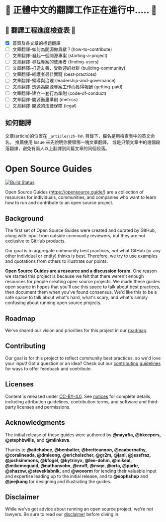 # :wrench: 正體中文的翻譯工作正在進行中..... :wrench:

## :memo: 翻譯工程進度檢查表 :memo:
- [X] 首頁及各文章的標題翻譯
- [ ] 文章翻譯-如何為開源做貢獻？(how-to-contribute)
- [ ] 文章翻譯-發起一個開源專案 (starting-a-project)
- [ ] 文章翻譯-尋找專案的使用者 (finding-users)
- [ ] 文章翻譯-打造友善、受歡迎的社群 (building-community)
- [ ] 文章翻譯-維護者最佳實踐 (best-practices)
- [ ] 文章翻譯-領導與治理 (leadership-and-governance)
- [ ] 文章翻譯-透過為開源專案工作而獲得報酬 (getting-paid)
- [ ] 文章翻譯-建立一套行為準則 (code-of-conduct)
- [ ] 文章翻譯-開源衡量準則 (metrics)
- [ ] 文章翻譯-開源的法律保障 (legal)

## 如何翻譯
文章(article)的位置在 `_articles\zh-TW\` 目錄下，檔名是用檢查表中的英文命名。
推薦使用 Issue 來先說明你要領哪一塊文章翻譯，
或是只領文章中的幾個段落翻譯，避免有兩人以上翻譯到同篇文章的同個段落。


# Open Source Guides

[![Build Status](https://travis-ci.org/github/opensource.guide.svg?branch=gh-pages)](https://travis-ci.org/github/opensource.guide)

Open Source Guides (https://opensource.guide/) are a collection of resources for individuals, communities, and companies who want to learn how to run and contribute to an open source project.

## Background
The first set of Open Source Guides were created and curated by GitHub, along with input from outside community reviewers, but they are not exclusive to GitHub products.

Our goal is to aggregate community best practices, *not* what GitHub (or any other individual or entity) thinks is best. Therefore, we try to use examples and quotations from others to illustrate our points.

**Open Source Guides are a resource and a discussion forum.** One reason we started this project is because we felt that there weren't enough resources for people creating open source projects. We made these guides open source in hopes that you'll use this space to talk about best practices, then document them when you've found consensus. We'd like this to be a safe space to talk about what's hard, what's scary, and what's simply confusing about running open source projects.

## Roadmap

We've shared our vision and priorities for this project in our [roadmap](docs/roadmap.md).

## Contributing

Our goal is for this project to reflect community best practices, so we'd love your input! Got a question or an idea? Check out our [contributing guidelines](/CONTRIBUTING.md) for ways to offer feedback and contribute.

## Licenses

Content is released under [CC-BY-4.0](https://creativecommons.org/licenses/by/4.0/). See [notices](notices.md) for complete details, including attribution guidelines, contribution terms, and software and third-party licenses and permissions.

## Acknowledgments

The initial release of these guides were authored by **@nayafia, @bkeepers, @stephbwills,** and **@mlinksva**.

Thanks to **@aitchabee, @benbalter, @brettcannon, @caabernathy, @coralineada, @dmleong, @ericholscher, @gr2m, @janl, @jessfraz, @joshsimmons, @kfogel, @kytrinyx, @lee-dohm, @mikeal, @mikemcquaid, @nathansobo, @nruff, @nsqe, @orta, @parkr, @shazow, @steveklabnik,** and **@wooorm** for lending their valuable input and expertise leading up to the initial release, and to **@sophshep** and **@jeejkang** for designing and illustrating the guides.

## Disclaimer
While we've got advice about running an open source project, we're not lawyers. Be sure to read our [disclaimer](notices.md#legal-disclaimer) before diving in.
